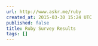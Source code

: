 ```yaml
---
url: http://www.askr.me/ruby
created_at: 2015-03-30 15:24 UTC
published: false
title: Ruby Survey Results
tags: []
---
```



